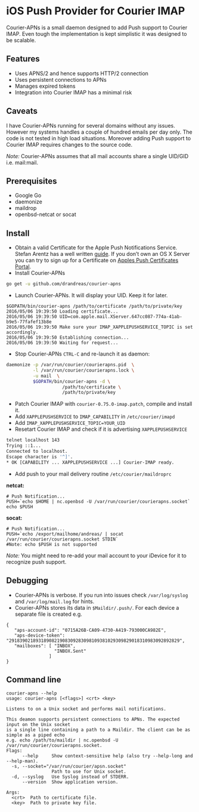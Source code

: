 # iOS Push Provider for Courier IMAP
Courier-APNs is a small daemon designed to add Push support to Courier IMAP. Even tough 
the implementation is kept simplistic it was designed to be scalable. 

## Features
 - Uses APNS/2 and hence supports HTTP/2 connection
 - Uses persistent connections to APNs
 - Manages expired tokens
 - Integration into Courier IMAP has a minimal risk

## Caveats
I have Courier-APNs running for several domains without any issues. However my systems
handles a couple of hundred emails per day only. The code is not tested in high load situations.
Moreover adding Push support to Courier IMAP requires changes to the source code.

_Note:_ Courier-APNs assumes that all mail accounts share a single UID/GID i.e. mail:mail.

## Prerequisites
 - Google Go
 - daemonize
 - maildrop
 - openbsd-netcat or socat

## Install 
- Obtain a valid Certificate for the Apple Push Notifications Service.
  Stefan Arentz has a well written [guide](https://github.com/st3fan/dovecot-xaps-daemon).
  If you don’t own an OS X Server you can try to sign up for a Certificate on 
  [Apples Push Certificates Portal](https://identity.apple.com).
- Install Courier-APNs
```sh
go get -u github.com/drandreas/courier-apns
```
- Launch Courier-APNs. It will display your UID. Keep it for later.
```
$GOPATH/bin/courier-apns /path/to/certificate /path/to/private/key
2016/05/06 19:39:50 Loading certificate...
2016/05/06 19:39:50 UID=com.apple.mail.XServer.647cc087-774a-41ab-b9e5-77fafef13b8e
2016/05/06 19:39:50 Make sure your IMAP_XAPPLEPUSHSERVICE_TOPIC is set accordingly.
2016/05/06 19:39:50 Establishing connection...
2016/05/06 19:39:50 Waiting for request...
```
- Stop Courier-APNs `CTRL-C` and re-launch it as daemon:
```sh
daemonize -p /var/run/courier/courierapns.pid  \
          -l /var/run/courier/courierapns.lock \
          -u mail  \
          $GOPATH/bin/courier-apns -d \
                     /path/to/certificate \
                     /path/to/private/key
```
- Patch Courier IMAP with `courier-0.75.0-imap.patch`, compile and install it.
- Add `XAPPLEPUSHSERVICE` to `IMAP_CAPABILITY` in `/etc/courier/imapd`
- Add `IMAP_XAPPLEPUSHSERVICE_TOPIC=YOUR_UID`
- Resetart Courier IMAP and check if it is advertising `XAPPLEPUSHSERVICE`
```sh
telnet localhost 143
Trying ::1...
Connected to localhost.
Escape character is '^]'.
* OK [CAPABILITY ... XAPPLEPUSHSERVICE ...] Courier-IMAP ready.
```
- Add push to your mail delivery routine `/etc/courier/maildroprc`

__netcat:__
```
# Push Notification...
PUSH=`echo $HOME | nc.openbsd -U /var/run/courier/courierapns.socket`
echo $PUSH
```

__socat:__
```
# Push Notification...
PUSH=`echo /export/mailhome/andreas/ | socat /var/run/courier/courierapns.socket STDIN`
#Note: echo $PUSH is not supported
```
_Note:_ You might need to re-add your mail account to your iDevice for it to recognize push support.

## Debugging
- Courier-APNs is verbose. If you run into issues check `/var/log/syslog` and `/var/log/mail.log` for hints.
- Courier-APNs stores its data in `$Maildir/.push/`. For each device a separate file is created e.g.
```
{
   "aps-account-id": "0715A26B-CA09-4730-A419-793000CA982E", 
   "aps-device-token": "2918390218931890821908309283098109381029309829018310983092892829", 
   "mailboxes": [ "INBOX", 
                  "INBOX.Sent"
                ]
}
```

## Command line
```
courier-apns --help
usage: courier-apns [<flags>] <crt> <key>

Listens to on a Unix socket and performs mail notifications.

This deamon supports persistent connections to APNs. The expected input on the Unix socket
is a single line containing a path to a Maildir. The client can be as simple as a piped echo
e.g. echo /path/to/maildir | nc.openbsd -U /var/run/courier/courierapns.socket.
Flags:
      --help     Show context-sensitive help (also try --help-long and --help-man).
  -s, --socket="/var/run/courier/apsn.socket"  
                 Path to use for Unix socket.
  -d, --syslog   Use Syslog instead of STDERR.
      --version  Show application version.

Args:
  <crt>  Path to certificate file.
  <key>  Path to private key file.
```
